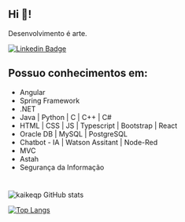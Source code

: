## Hi 🤙!

Desenvolvimento é arte.


[![Linkedin Badge](https://img.shields.io/badge/-Kaike%20Santana-1B8811?style=flat&logo=Linkedin&logoColor=white&link=https://www.linkedin.com/in/kaike-santana/)](https://www.linkedin.com/in/kaike-santana/) 


## Possuo conhecimentos em:
 - Angular
 - Spring Framework
 - .NET
 - Java | Python | C | C++ | C#
 - HTML | CSS | JS | Typescript | Bootstrap | React
 - Oracle DB | MySQL | PostgreSQL
 - Chatbot - IA | Watson Assitant | Node-Red
 - MVC
 - Astah
 - Segurança da Informação

#

![kaikeqp GitHub stats](https://github-readme-stats.vercel.app/api?username=kaikeqp&hide=contribs,prs&theme=github_dark)

[![Top Langs](https://github-readme-stats.vercel.app/api/top-langs/?username=kaikeqp&layout=compact&theme=github_dark)](https://github.com/kaikeqp/github-readme-stats)
